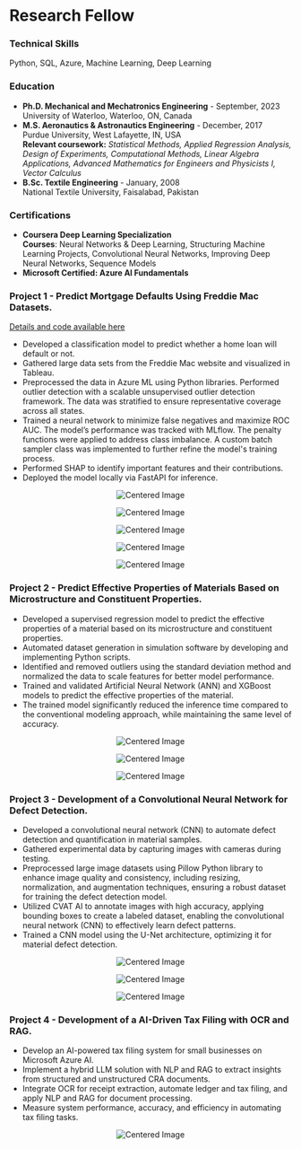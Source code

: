 # Research Fellow 

### Technical Skills  
Python, SQL, Azure, Machine Learning, Deep Learning

### Education  
- **Ph.D. Mechanical and Mechatronics Engineering** - September, 2023  
  University of Waterloo, Waterloo, ON, Canada         
- **M.S. Aeronautics & Astronautics Engineering** - December, 2017     
  Purdue University, West Lafayette, IN, USA             
  <span style="font-size: 14px;"> **Relevant coursework:** *Statistical Methods, Applied Regression Analysis, Design of Experiments, Computational Methods, Linear Algebra Applications, Advanced Mathematics for Engineers and Physicists I, Vector Calculus* </span>   
- **B.Sc. Textile Engineering** - January, 2008  
  National Textile University, Faisalabad, Pakistan     

### Certifications   
- <span style="font-size: 14px;"> **Coursera Deep Learning Specialization**  
<span style="font-size: 14px;"> **Courses**: Neural Networks & Deep Learning, Structuring Machine Learning Projects, Convolutional Neural Networks, Improving Deep Neural Networks, Sequence Models </span>  
- <span style="font-size: 14px;"> **Microsoft Certified: Azure AI Fundamentals**

### Project 1 - Predict Mortgage Defaults Using Freddie Mac Datasets.
[Details and code available here](https://github.com/khizarrouf/End_to_End_Mortgage_Default_Project)
- <span style="font-size: 14px;"> Developed a classification model to predict whether a home loan will default or not. </span> 
- <span style="font-size: 14px;"> Gathered large data sets from the Freddie Mac website and visualized in Tableau. </span>
- <span style="font-size: 14px;"> Preprocessed the data in Azure ML using Python libraries. Performed outlier detection with a scalable unsupervised outlier detection framework. The data was stratified to ensure representative coverage across all states. </span>
- <span style="font-size: 14px;"> Trained a neural network to minimize false negatives and maximize ROC AUC. The model’s performance was tracked with MLflow. The penalty functions were applied to address class imbalance. A custom batch sampler class was implemented to further refine the model's training process. </span>
- <span style="font-size: 14px;"> Performed SHAP to identify important features and their contributions. </span>
- <span style="font-size: 14px;"> Deployed the model locally via FastAPI for inference. </span>

<p align="center">
  <img src="assets/images/Map.png" alt="Centered Image">
</p>

<p align="center">
  <img src="assets/images/Interest.png" alt="Centered Image">
</p>

<p align="center">
  <img src="assets/images/Credit.png" alt="Centered Image">
</p>

<p align="center">
  <img src="assets/images/Interest_bar.png" alt="Centered Image">
</p>

<p align="center">
  <img src="assets/images/AUC.png" alt="Centered Image">
</p>


### Project 2 - Predict Effective Properties of Materials Based on Microstructure and Constituent Properties.
- <span style="font-size: 14px;"> Developed a supervised regression model to predict the effective properties of a material based on its microstructure and constituent properties. </span>
- <span style="font-size: 14px;"> Automated dataset generation in simulation software by developing and implementing Python scripts. </span>
- <span style="font-size: 14px;"> Identified and removed outliers using the standard deviation method and normalized the data to scale features for better model performance.  </span>
- <span style="font-size: 14px;"> Trained and validated Artificial Neural Network (ANN) and XGBoost models to predict the effective properties of the material. </span>
- <span style="font-size: 14px;"> The trained model significantly reduced the inference time compared to the conventional modeling approach, while maintaining the same level of accuracy. </span>

<p align="center">
  <img src="assets/images/Picture2.JPG" alt="Centered Image">
</p>

<p align="center">
  <img src="assets/images/Figure 20.JPG" alt="Centered Image">
</p>

<p align="center">
  <img src="assets/images/Figure 19.JPG" alt="Centered Image">
</p>

### Project 3 - Development of a Convolutional Neural Network for Defect Detection.
- <span style="font-size: 14px;"> Developed a convolutional neural network (CNN) to automate defect detection and quantification in material samples. </span>
- <span style="font-size: 14px;"> Gathered experimental data by capturing images with cameras during testing. </span>
- <span style="font-size: 14px;"> Preprocessed large image datasets using Pillow Python library to enhance image quality and consistency, including resizing, normalization, and augmentation techniques, ensuring a robust dataset for training the defect detection model. </span>
- <span style="font-size: 14px;"> Utilized CVAT AI to annotate images with high accuracy, applying bounding boxes to create a labeled dataset, enabling the convolutional neural network (CNN) to effectively learn defect patterns. </span>
- <span style="font-size: 14px;"> Trained a CNN model using the U-Net architecture, optimizing it for material defect detection. </span>

<p align="center">
  <img src="assets/images/Figure21.JPG" alt="Centered Image">
</p>

<p align="center">
  <img src="assets/images/Figure22.JPG" alt="Centered Image">
</p>

<p align="center">
  <img src="assets/images/Picture3.JPG" alt="Centered Image">
</p>

### Project 4 - Development of a AI-Driven Tax Filing with OCR and RAG.
- <span style="font-size: 14px;"> Develop an AI-powered tax filing system for small businesses on Microsoft Azure AI. </span>
- <span style="font-size: 14px;"> Implement a hybrid LLM solution with NLP and RAG to extract insights from structured and unstructured CRA documents. </span>
- <span style="font-size: 14px;"> Integrate OCR for receipt extraction, automate ledger and tax filing, and apply NLP and RAG for document processing. </span>
- <span style="font-size: 14px;"> Measure system performance, accuracy, and efficiency in automating tax filing tasks. </span>

<p align="center">
  <img src="assets/images/Tax Flow.JPG" alt="Centered Image">
</p>
